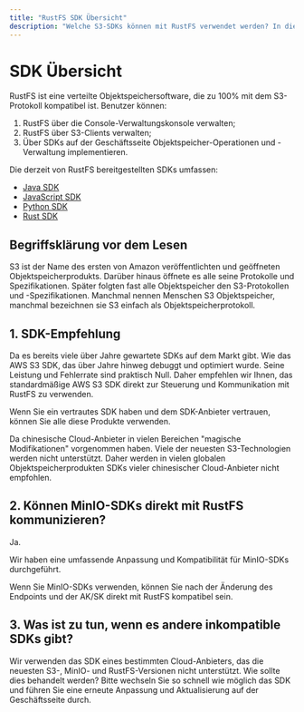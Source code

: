 ```yaml
---
title: "RustFS SDK Übersicht"
description: "Welche S3-SDKs können mit RustFS verwendet werden? In diesem Artikel wird dies detailliert erklärt."
---
```


# SDK Übersicht

RustFS ist eine verteilte Objektspeichersoftware, die zu 100% mit dem S3-Protokoll kompatibel ist. Benutzer können:

1. RustFS über die Console-Verwaltungskonsole verwalten;
2. RustFS über S3-Clients verwalten;
3. Über SDKs auf der Geschäftsseite Objektspeicher-Operationen und -Verwaltung implementieren.

Die derzeit von RustFS bereitgestellten SDKs umfassen:

- [Java SDK](./java.md)
- [JavaScript SDK](./javascript.md)
- [Python SDK](./python.md)
- [Rust SDK](./rust.md)

## Begriffsklärung vor dem Lesen

S3 ist der Name des ersten von Amazon veröffentlichten und geöffneten Objektspeicherprodukts. Darüber hinaus öffnete es alle seine Protokolle und Spezifikationen. Später folgten fast alle Objektspeicher den S3-Protokollen und -Spezifikationen. Manchmal nennen Menschen S3 Objektspeicher, manchmal bezeichnen sie S3 einfach als Objektspeicherprotokoll.

## 1. SDK-Empfehlung

Da es bereits viele über Jahre gewartete SDKs auf dem Markt gibt. Wie das AWS S3 SDK, das über Jahre hinweg debuggt und optimiert wurde. Seine Leistung und Fehlerrate sind praktisch Null. Daher empfehlen wir Ihnen, das standardmäßige AWS S3 SDK direkt zur Steuerung und Kommunikation mit RustFS zu verwenden.

Wenn Sie ein vertrautes SDK haben und dem SDK-Anbieter vertrauen, können Sie alle diese Produkte verwenden.

Da chinesische Cloud-Anbieter in vielen Bereichen "magische Modifikationen" vorgenommen haben. Viele der neuesten S3-Technologien werden nicht unterstützt. Daher werden in vielen globalen Objektspeicherprodukten SDKs vieler chinesischer Cloud-Anbieter nicht empfohlen.



## 2. Können MinIO-SDKs direkt mit RustFS kommunizieren?

Ja.

Wir haben eine umfassende Anpassung und Kompatibilität für MinIO-SDKs durchgeführt.

Wenn Sie MinIO-SDKs verwenden, können Sie nach der Änderung des Endpoints und der AK/SK direkt mit RustFS kompatibel sein.


## 3. Was ist zu tun, wenn es andere inkompatible SDKs gibt?

Wir verwenden das SDK eines bestimmten Cloud-Anbieters, das die neuesten S3-, MinIO- und RustFS-Versionen nicht unterstützt. Wie sollte dies behandelt werden?
Bitte wechseln Sie so schnell wie möglich das SDK und führen Sie eine erneute Anpassung und Aktualisierung auf der Geschäftsseite durch.